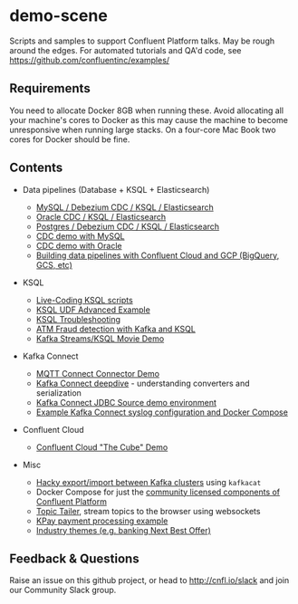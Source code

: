 # demo-scene

Scripts and samples to support Confluent Platform talks. May be rough around the edges. For automated tutorials and QA'd code, see https://github.com/confluentinc/examples/

## Requirements

You need to allocate Docker 8GB when running these. Avoid allocating all your machine's cores to Docker as this may cause the machine to become unresponsive when running large stacks. On a four-core Mac Book two cores for Docker should be fine. 

## Contents


- Data pipelines (Database + KSQL + Elasticsearch)

  - [MySQL / Debezium CDC / KSQL / Elasticsearch](mysql-debezium-ksql-elasticsearch)
  - [Oracle CDC / KSQL / Elasticsearch](oracle-ksql-elasticsearch)
  - [Postgres / Debezium CDC / KSQL / Elasticsearch](postgres-debezium-ksql-elasticsearch)
  - [CDC demo with MySQL](no-more-silos-mysql)
  - [CDC demo with Oracle](no-more-silos-oracle)
  - [Building data pipelines with Confluent Cloud and GCP (BigQuery, GCS, etc)](gcp-pipeline)

- KSQL
  - [Live-Coding KSQL scripts](live-coding-ksql)
  - [KSQL UDF Advanced Example](ksql-udf-advanced-example)
  - [KSQL Troubleshooting](ksql-troubleshooting)
  - [ATM Fraud detection with Kafka and KSQL](ksql-atm-fraud-detection)
  - [Kafka Streams/KSQL Movie Demo](streams-movie-demo)
- Kafka Connect

  - [MQTT Connect Connector Demo](mqtt-connect-connector-demo)
  - [Kafka Connect deepdive](connect-deepdive) - understanding converters and serialization
  - [Kafka Connect JDBC Source demo environment](connect-jdbc)
  - [Example Kafka Connect syslog configuration and Docker Compose](syslog)

- Confluent Cloud

  - [Confluent Cloud "The Cube" Demo](ccloud-cube-demo)

- Misc
  - [Hacky export/import between Kafka clusters](export-import-with-kafkacat) using `kafkacat`
  - Docker Compose for just the [community licensed components of Confluent Platform](cos)
  - [Topic Tailer](topic-tailer), stream topics to the browser using websockets
  - [KPay payment processing example](scalable-payment-processing)
  - [Industry themes (e.g. banking Next Best Offer)](industry-themes)


## Feedback & Questions

Raise an issue on this github project, or head to http://cnfl.io/slack and join our Community Slack group.
